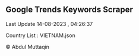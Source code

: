 

## Google Trends Keywords Scraper 
 
Last Update 14-08-2023 , 04:26:37

Country List :
VIETNAM.json



© Abdul Muttaqin 
